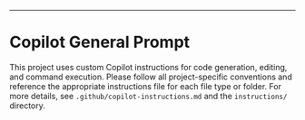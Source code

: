 ---
# Copilot General Prompt
This project uses custom Copilot instructions for code generation, editing, and command execution. Please follow all project-specific conventions and reference the appropriate instructions file for each file type or folder. For more details, see `.github/copilot-instructions.md` and the `instructions/` directory.
